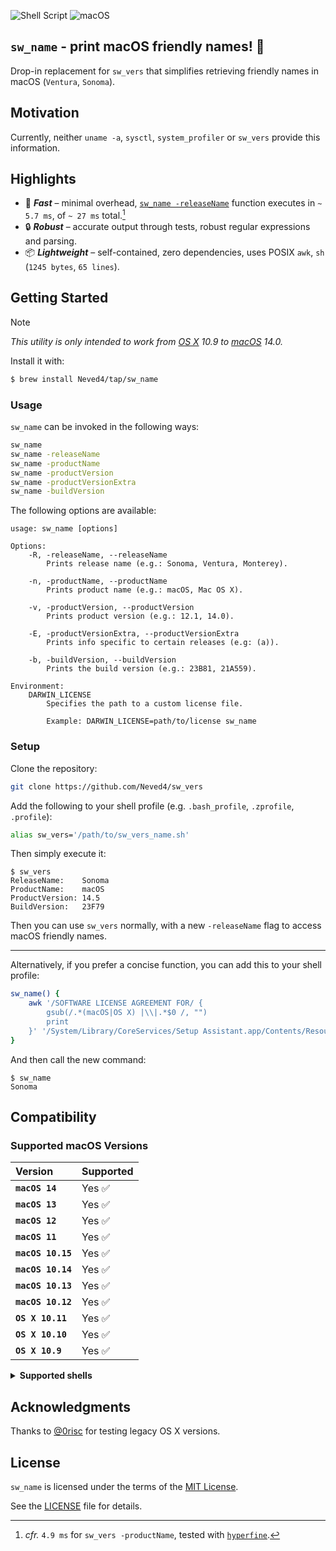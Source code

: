 ![Shell Script](https://img.shields.io/badge/Shell_Script-9DDE66?logo=gnubash&logoColor=000&style=flat)
![macOS](https://img.shields.io/badge/macOS-000000?logo=apple&logoColor=fff&?style=flat)

## `sw_name` - print macOS friendly names! 🚀

Drop-in replacement for `sw_vers` that simplifies retrieving friendly names
in macOS (`Ventura`, `Sonoma`).

## Motivation

Currently, neither `uname -a`, `sysctl`, `system_profiler` or `sw_vers`
provide this information.

## Highlights

- 🚀 _**Fast**_ – minimal overhead, [`sw_name -releaseName`] function
  executes in `~ 5.7 ms`, of `~ 27 ms` total.[^1]
- 🔒 _**Robust**_ – accurate output through tests, robust regular expressions
  and parsing.
- 📦 _**Lightweight**_ – self-contained, zero dependencies, uses POSIX `awk`,
  `sh` (`1245 bytes`, `65 lines`).

## Getting Started

> [!NOTE]
> _This utility is only intended to work from [OS X](macOS) 10.9 to [macOS]
> 14.0._

Install it with:
```sh
$ brew install Neved4/tap/sw_name
```

### Usage

`sw_name` can be invoked in the following ways:
```sh
sw_name
sw_name -releaseName
sw_name -productName
sw_name -productVersion
sw_name -productVersionExtra
sw_name -buildVersion
```

The following options are available:
```
usage: sw_name [options]

Options:
    -R, -releaseName, --releaseName
        Prints release name (e.g.: Sonoma, Ventura, Monterey).
    
    -n, -productName, --productName
        Prints product name (e.g.: macOS, Mac OS X).
    
    -v, -productVersion, --productVersion
        Prints product version (e.g.: 12.1, 14.0).
    
    -E, -productVersionExtra, --productVersionExtra
        Prints info specific to certain releases (e.g: (a)).
    
    -b, -buildVersion, --buildVersion
        Prints the build version (e.g.: 23B81, 21A559).

Environment:
    DARWIN_LICENSE
        Specifies the path to a custom license file.

        Example: DARWIN_LICENSE=path/to/license sw_name
```

### Setup

Clone the repository:
```sh
git clone https://github.com/Neved4/sw_vers
```

Add the following to your shell profile (e.g. `.bash_profile`, `.zprofile`,
`.profile`):
```sh
alias sw_vers='/path/to/sw_vers_name.sh'
```

Then simply execute it:
```console
$ sw_vers
ReleaseName:    Sonoma
ProductName:    macOS
ProductVersion: 14.5
BuildVersion:   23F79
```

Then you can use `sw_vers` normally, with a new `-releaseName` flag to
access macOS friendly names.

***

Alternatively, if you prefer a concise function, you can add this to your
shell profile:
```sh
sw_name() {
    awk '/SOFTWARE LICENSE AGREEMENT FOR/ {
        gsub(/.*(macOS|OS X) |\\|.*$0 /, "")
        print
    }' '/System/Library/CoreServices/Setup Assistant.app/Contents/Resources/en.lproj/OSXSoftwareLicense.rtf'
}
```

And then call the new command:
```console
$ sw_name
Sonoma
```

## Compatibility

### Supported macOS Versions

| Version           | Supported |
| :---------------- | :-------- |
| **`macOS 14`**    | Yes ✅     |
| **`macOS 13`**    | Yes ✅     |
| **`macOS 12`**    | Yes ✅     |
| **`macOS 11`**    | Yes ✅     |
| **`macOS 10.15`** | Yes ✅     |
| **`macOS 10.14`** | Yes ✅     |
| **`macOS 10.13`** | Yes ✅     |
| **`macOS 10.12`** | Yes ✅     |
| **`OS X 10.11`**  | Yes ✅     |
| **`OS X 10.10`**  | Yes ✅     |
| **`OS X 10.9`**   | Yes ✅     |

<details closed>
  <summary><b>Supported shells</b></summary>

`sw_name` uses [macOS]'s `/bin/sh` by default, but you can run it with
other POSIX shells too:
```sh
dash /path/to/sw_name.sh
```

#### Supported shells

|     Shell | Version       | Supported |
| --------: | :------------ | :-------- |
|  [`bash`] | `5.2.15`      | ✅ Yes     |
|  [`dash`] | `0.5.12`      | ✅ Yes     |
| [`ksh93`] | `93u+m/1.0.7` | ✅ Yes     |
|  [`mksh`] | `59c`         | ✅ Yes     |
|  [`oksh`] | `7.3`         | ✅ Yes     |
|   [`osh`] | `0.18.0`      | ✅ Yes     |
|  [`posh`] | `0.14.1`      | ❌ No      |
|  [`yash`] | `2.55`        | ✅ Yes     |
|   [`zsh`] | `5.9`         | ✅ Yes      |

</details>

## Acknowledgments

Thanks to [@0risc] for testing legacy OS X versions.

## License

`sw_name` is licensed under the terms of the [MIT License].

See the [LICENSE](LICENSE) file for details.

[^1]: _cfr._ `4.9 ms` for `sw_vers -productName`, tested with [`hyperfine`].

[`sw_name -releaseName`]: https://github.com/Neved4/sw_name/blob/main/src/sw_name.sh#L21-L29
[`hyperfine`]:https://github.com/sharkdp/hyperfine
[macOS]: https://www.apple.com/macos/
[@0risc]: https://github.com/0risc
[MIT License]: https://opensource.org/license/mit/

[`bash`]: https://git.savannah.gnu.org/cgit/bash.git/
[`dash`]: https://git.kernel.org/pub/scm/utils/dash/dash.git
[`ksh93`]: https://github.com/ksh93/ksh
[`mksh`]: https://github.com/MirBSD/mksh
[`osh`]: https://www.oilshell.org/cross-ref.html?tag=OSH#OSH
[`oksh`]: https://github.com/ibara/oksh
[`posh`]: https://salsa.debian.org/clint/posh
[`yash`]: https://github.com/magicant/yash
[`zsh`]: https://github.com/zsh-users/zsh

